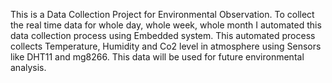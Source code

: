This is a Data Collection Project for Environmental Observation.
To collect the real time data for whole day, whole week, whole month I automated this data collection process using Embedded system.
This automated process collects Temperature, Humidity and Co2 level in atmosphere using Sensors like DHT11 and mg8266.
This data will be used for future environmental analysis.
